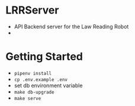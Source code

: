 # LRRServer

- API Backend server for the Law Reading Robot
-

# Getting Started

- `pipenv install`
- `cp .env.example .env`
- set db environment variable
- `make db-upgrade`
- `make serve`
